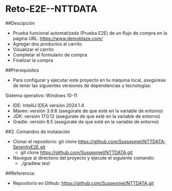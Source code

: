 # Reto-E2E--NTTDATA

##Descipción 
- Prueba funcional automatizada (Prueba E2E) de un flujo de compra en la página URL: https://www.demoblaze.com/
- Agregar dos productos al carrito
- Visualizar el carrito
- Completar el formulario de compra
- Finalizar la compra

##Prerequisitos
- Para configurar y ejecutar este proyecto en tu máquina local, asegúrese de tener las siguientes versiones de dependencias y tecnologías:

Sistema operativo: Windows 10-11
- IDE: IntelliJ IDEA versión 2024.1.4
- Maven: versión 3.9.8 (asegúrate de que esté en la variable de entorno)
- JDK: versión 17.0.12 (asegúrate de que esté en la variable de entorno)
- Gradle: versión 8.5 (asegúrate de que esté en la variable de entorno)

##2. Comandos de instalación
- Clonar el repositorio: git clone https://github.com/Sussexmel/NTTDATA-SerenityE2E.git
  - git clone https://github.com/Sussexmel/NTTDATA.git
- Navegue al directorio del proyecto y ejecute el siguiente comando:
  -  ./gradlew test

##Referencia: 
- Repositorio en Github: https://github.com/Sussexmel/NTTDATA.git
